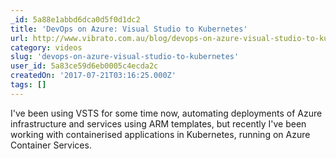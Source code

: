 ```yaml
---
_id: 5a88e1abbd6dca0d5f0d1dc2
title: 'DevOps on Azure: Visual Studio to Kubernetes'
url: http://www.vibrato.com.au/blog/devops-on-azure-visual-studio-to-kubernetes
category: videos
slug: 'devops-on-azure-visual-studio-to-kubernetes'
user_id: 5a83ce59d6eb0005c4ecda2c
createdOn: '2017-07-21T03:16:25.000Z'
tags: []
---
```


I've been using VSTS for some time now, automating deployments of Azure infrastructure and services using ARM templates, but recently I've been working with containerised applications in Kubernetes, running on Azure Container Services. 
